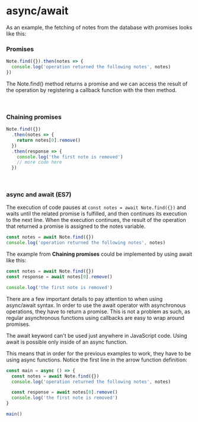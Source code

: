 # async/await

As an example, the fetching of notes from the database with promises looks like this:
### Promises
```js
Note.find({}).then(notes => {
  console.log('operation returned the following notes', notes)
})
```
The Note.find() method returns a promise and we can access the result of the operation by registering a callback function with the then method.

&nbsp;
### Chaining promises
```js
Note.find({})
  .then(notes => {
    return notes[0].remove()
  })
  .then(response => {
    console.log('the first note is removed')
    // more code here
  })
```

&nbsp;
### async and await (ES7)
The execution of code pauses at `const notes = await Note.find({})` and waits until the related promise is fulfilled, and then continues its execution to the next line. When the execution continues, the result of the operation that returned a promise is assigned to the notes variable.
```js
const notes = await Note.find({})
console.log('operation returned the following notes', notes)
```

The example from **Chaining promises** could be implemented by using await like this:
```js
const notes = await Note.find({})
const response = await notes[0].remove()

console.log('the first note is removed')
```

There are a few important details to pay attention to when using async/await syntax. In order to use the await operator with asynchronous operations, they have to return a promise. This is not a problem as such, as regular asynchronous functions using callbacks are easy to wrap around promises.

The await keyword can't be used just anywhere in JavaScript code. Using await is possible only inside of an async function.

This means that in order for the previous examples to work, they have to be using async functions. Notice the first line in the arrow function definition:
```js
const main = async () => {
  const notes = await Note.find({})
  console.log('operation returned the following notes', notes)

  const response = await notes[0].remove()
  console.log('the first note is removed')
}

main()
```